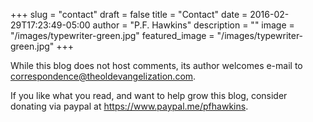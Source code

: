 +++
slug = "contact"
draft = false
title = "Contact"
date = 2016-02-29T17:23:49-05:00
author = "P.F. Hawkins"
description = ""
image = "/images/typewriter-green.jpg"
featured_image = "/images/typewriter-green.jpg"
+++

While this blog does not host comments, its author welcomes e-mail to <correspondence@theoldevangelization.com>.

If you like what you read, and want to help grow this blog, consider donating via paypal at https://www.paypal.me/pfhawkins.
